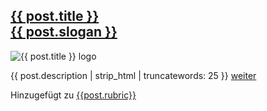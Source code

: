 <div class="col mb-4">
    <div class="card h-100">
    <a href="{{ post.url }}" rel="canonical" class="black-link">
        <div class="card-header bg-transparent">
            <h2 class="h5 mt-0">{{ post.title }}
            <div class="text-muted h6 mt-1">{{ post.slogan }}</div>
            </h2>
        </div>
        </a>
        <div class="row no-gutters h-100 position-relative">
            <div class="col-lg-4 pr-4 pl-2 align-self-center">
                <img src="{{ post.image }}" class="card-img m-2" alt="{{ post.title }} logo">
            </div>
            <div class="col-lg-8 position-static p-2 pl-md-0">
                <p>{{ post.description | strip_html | truncatewords: 25 }}
                    <a href="{{post.url}}" class="stretched-link" rel="canonical">weiter</a>
                </p>
            </div>
        </div>
        <div class="card-footer bg-transparent">
            <div class="text-muted footer-text">Hinzugefügt zu <a href="{{post.categories[0]}}">{{post.rubric}}</a></div>
        </div>
    </div>
</div>
